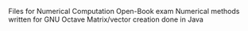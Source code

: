 Files for Numerical Computation Open-Book exam
Numerical methods written for GNU Octave
Matrix/vector creation done in Java
